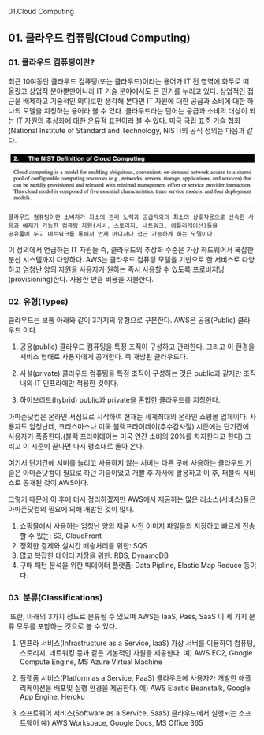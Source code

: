 01.Cloud Computing

## 01\. 클라우드 컴퓨팅(Cloud Computing)

### 01\. 클라우드 컴퓨팅이란?

최근 10여동안 클라우드 컴퓨팅(또는 클라우드)이라는 용어가 IT 전 영역에 화두로 떠 올랐고 상업적 분야뿐만아니라 IT 기술 분야에서도 큰 인기를 누리고 있다.
상업적인 접근을 배제하고 기술적인 의미로만 생각해 본다면 IT 자원에 대한 공급과 소비에 대한 하나의 모델을 지칭하는 용어라 볼 수 있다.
클라우드라는 단어는 공급과 소비의 대상이 되는 IT 자원의 추상화에 대한 은유적 표현이라 볼 수 있다.
미국 국립 표준 기술 협회(National Institute of Standard and Technology, NIST)의 공식 정의는 다음과 같다.

![a72f447678be5e6c91ffc7adc7c49658.png](../../_resources/2f0b784671ce4543bf1d02f90050f36a.png)

```
클라우드 컴퓨팅이란 소비자가 최소의 관리 노력과 공급자와의 최소의 상호작용으로 신속한 사용과 해제가 가능한 컴퓨팅 자원(서버, 스토리지, 네트워크, 애플리케이션)들을
공유풀에 두고 네트워크를 통해서 언제 어디서나 접근 가능하게 하는 모델이다.
```

이 정의에서 언급하는 IT 자원들 즉, 클라우드의 추상화 수준은 가상 하드웨어서 복잡한 분산 시스템까지 다양하다.
AWS는 클라우드 컴퓨팅 모델을 기반으로 한 서비스로 다양하고 엄청난 양의 자원을 사용자가 원하는 즉시 사용할 수 있도록 프로비저닝(provisioning)한다.
사용한 만큼 비용을 지불한다.

### 02\. 유형(Types)
클라우드는 보통 아래와 같이 3가지의 유형으로 구분한다. AWS은 공용(Public) 클라우드 이다.

01. 공용(public)
    클라우드 컴퓨팅을 특정 조직이 구성하고 관리한다. 그리고 이 환경을 서비스 형태로 사용자에게 공개한다. 즉 개방된 클라우드다.
    
02. 사설(private)
    클라우드 컴퓨팅을 특정 조직이 구성하는 것은 public과 같지만 조직 내의 IT 인프라에만 적용한 것이다.
    
03. 하이브리드(hybrid)
    public과 private을 혼합한 클라우드를 지칭한다.

아마존닷컴은 온라인 서점으로 시작하여 현재는 세계최대의 온라인 쇼핑몰 업체이다. 사용자도 엄청난데, 크리스마스나 미국 블랙프라이데이(추수감사절) 시즌에는 단기간에 사용자가 폭증한다.(블랙 프라이데이는 미국 연간 소비의 20%를 차지한다고 한다) 그리고 이 시준이 끝나면 다시 평소대로 돌아 온다.

여기서 단기간에 서버를 늘리고 사용하지 않는 서버는 다른 곳에 사용하는 클라우드 기술은 아마존닷컴이 필요로 하던 기술이었고 개빨 후 자사에 활용하고 이 후, 퍼블릭 서비스로 공개된 것이 AWS이다.

그렇기 때문에 이 후에 더시 정리하겠지만 AWS에서 제공하는 많은 리소스(서비스)들은 아마존닷컴의 필요에 의해 개발된 것이 많다.
1. 쇼핑몰에서 사용하는 엄청난 양의 제품 사진 이미지 파일들의 저장하고 빠르게 전송할 수 있는: S3, CloudFront
2. 정확한 결제와 실시간 배송처리를 위한: SQS
3. 많고 복잡한 데이터 저장을 위한: RDS, DynamoDB
4. 구매 패턴 분석을 위한 빅데이터 플랫폼: Data Pipline, Elastic Map Reduce 등이다.


### 03\. 분류(Classifications)
​ 또한, 아래의 3가지 정도로 분류될 수 있으며 AWS는 IaaS, Pass, SaaS 이 세 가지 분류 모두를 포함하는 것으로 볼 수 있다.

01. 인프라 서비스(Infrastructure as a Service, IaaS)
    가상 서버를 이용하여 컴퓨팅, 스토리지, 네트워킹 등과 같은 기본적인 자원을 제공한다.
    예) AWS EC2, Google Compute Engine, MS Azure Virtual Machine
    
02. 플랫폼 서비스(Platform as a Service, PaaS)
    클라우드에 사용자가 개발한 애플리케이션을 배포및 실행 환경을 제공한다.
    예) AWS Elastic Beanstalk, Google App Engine, Heroku
    
03. 소프트웨어 서비스(Software as a Service, SaaS)
    클라우드에서 실행되는 소프트웨어
    예) AWS Workspace, Google Docs, MS Office 365
    

